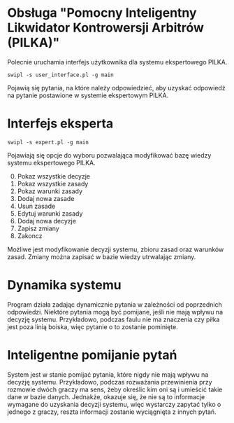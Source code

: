 # Obsługa "Pomocny Inteligentny Likwidator Kontrowersji Arbitrów (PILKA)"
Polecnie uruchamia interfejs użytkownika dla systemu ekspertowego PILKA.
```
swipl -s user_interface.pl -g main
```

Pojawią się pytania, na które należy odpowiedzieć, aby uzyskać odpowiedź na pytanie postawione w systemie ekspertowym PILKA.


# Interfejs eksperta
```
swipl -s expert.pl -g main
```

Pojawiają się opcje do wyboru pozwalająca modyfikować bazę wiedzy systemu ekspertowego PILKA.

0. Pokaz wszystkie decyzje
1. Pokaz wszystkie zasady
2. Pokaz warunki zasady
3. Dodaj nowa zasade
4. Usun zasade
5. Edytuj warunki zasady
6. Dodaj nowa decyzje
7. Zapisz zmiany
8. Zakoncz

Możliwe jest modyfikowanie decyzji systemu, zbioru zasad oraz warunków zasad. Zmiany można zapisać w bazie wiedzy utrwalając zmiany.

# Dynamika systemu
Program działa zadając dynamicznie pytania w zależności od poprzednich odpowiedzi. Niektóre pytania mogą być pomijane, jeśli nie mają wpływu na decyzję systemu. Przykładowo, podczas faulu nie ma znaczenia czy piłka jest poza linią boiska, więc pytanie o to zostanie pominięte.

# Inteligentne pomijanie pytań
System jest w stanie pomijać pytania, które nigdy nie mają wpływu na decyzję systemu. Przykładowo, podczas rozważania przewinienia przy rozmowie dwóch graczy ma sens, żeby określic kim oni są i umieścić takie dane w bazie danych. Jednakże, okazuje się, że nie są to informacje wymagane do uzyskania decyzji systemu, więc wystarczy zapytać tylko o jednego z graczy, reszta informacji zostanie wyciągnięta z innych pytań.

